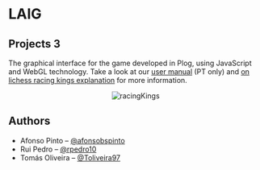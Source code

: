 # LAIG

## Projects 3
The graphical interface for the game developed in Plog, using JavaScript and WebGL technology.
Take a look at our [user manual](https://github.com/afonsobspinto/FEUP/blob/master/LAIG/RacingKings/UserManual.pdf) (PT only) and [on lichess racing kings explanation](https://lichess.org/variant/racingKings) for more information.
<p align="center">
  <img alt="racingKings" src="https://github.com/afonsobspinto/FEUP/blob/master/LAIG/RacingKings/RacingKingsPreview.gif">
</p>

## Authors
* Afonso Pinto – [@afonsobspinto](https://github.com/afonsobspinto)
* Rui Pedro – [@rpedro10](https://github.com/rpedro10)
* Tomás Oliveira – [@Toliveira97](https://github.com/Toliveira97)

